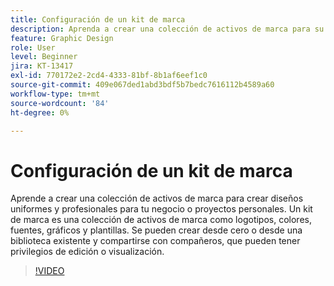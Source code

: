 ```yaml
---
title: Configuración de un kit de marca
description: Aprenda a crear una colección de activos de marca para su empresa o proyectos personales
feature: Graphic Design
role: User
level: Beginner
jira: KT-13417
exl-id: 770172e2-2cd4-4333-81bf-8b1af6eef1c0
source-git-commit: 409e067ded1abd3bdf5b7bedc7616112b4589a60
workflow-type: tm+mt
source-wordcount: '84'
ht-degree: 0%

---
```


# Configuración de un kit de marca

Aprende a crear una colección de activos de marca para crear diseños uniformes y profesionales para tu negocio o proyectos personales. Un kit de marca es una colección de activos de marca como logotipos, colores, fuentes, gráficos y plantillas. Se pueden crear desde cero o desde una biblioteca existente y compartirse con compañeros, que pueden tener privilegios de edición o visualización.

>[!VIDEO](https://video.tv.adobe.com/v/3420218?quality=12&learn=on&hidetitle=true)
